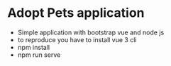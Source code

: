 # Adopt Pets application
+ Simple application with bootstrap vue and node js 
+ to reproduce you have to install vue 3 cli
+ npm install
+ npm run serve

